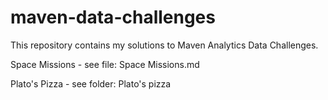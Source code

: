 # maven-data-challenges

This repository contains my solutions to Maven Analytics Data Challenges.

Space Missions - see file: Space Missions.md

Plato's Pizza - see folder: Plato's pizza
